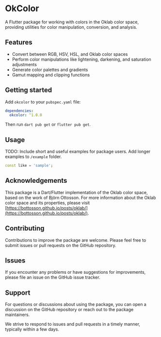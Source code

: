 <!--
This README describes the package. If you publish this package to pub.dev,
this README's contents appear on the landing page for your package.

For information about how to write a good package README, see the guide for
[writing package pages](https://dart.dev/tools/pub/writing-package-pages).

For general information about developing packages, see the Dart guide for
[creating packages](https://dart.dev/guides/libraries/create-packages)
and the Flutter guide for
[developing packages and plugins](https://flutter.dev/to/develop-packages).
-->

# OkColor

A Flutter package for working with colors in the Oklab color space, providing utilities for color manipulation, conversion, and analysis.

## Features

- Convert between RGB, HSV, HSL, and Oklab color spaces
- Perform color manipulations like lightening, darkening, and saturation adjustments
- Generate color palettes and gradients
- Gamut mapping and clipping functions

## Getting started

Add `okcolor` to your `pubspec.yaml` file:

```yaml
dependencies:
  okcolor: ^1.0.0
```

Then run `dart pub get` or `flutter pub get`.

## Usage

TODO: Include short and useful examples for package users. Add longer examples
to `/example` folder.

```dart
const like = 'sample';
```

## Acknowledgements

This package is a Dart/Flutter implementation of the Oklab color space, based on the work of Björn Ottosson. For more information about the Oklab color space and its properties, please visit [https://bottosson.github.io/posts/oklab/](https://bottosson.github.io/posts/oklab/).

## Contributing

Contributions to improve the package are welcome. Please feel free to submit issues or pull requests on the GitHub repository.

## Issues

If you encounter any problems or have suggestions for improvements, please file an issue on the GitHub issue tracker.

## Support

For questions or discussions about using the package, you can open a discussion on the GitHub repository or reach out to the package maintainers.

We strive to respond to issues and pull requests in a timely manner, typically within a few days.
